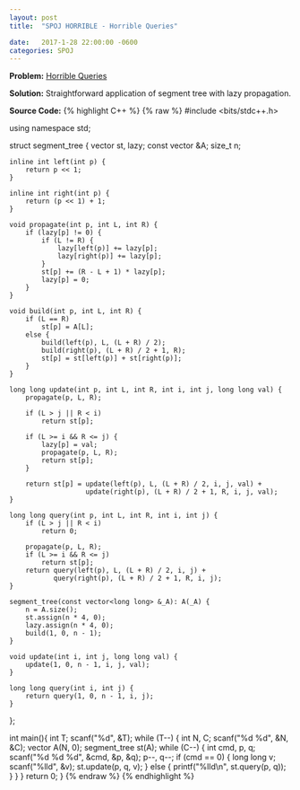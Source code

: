```yaml
---
layout: post
title:  "SPOJ HORRIBLE - Horrible Queries"

date:   2017-1-28 22:00:00 -0600
categories: SPOJ
---
```


**Problem:** [Horrible Queries]

**Solution:**
Straightforward application of segment tree with lazy propagation.

**Source Code:**
{% highlight C++ %}
{% raw %}
#include <bits/stdc++.h>

using namespace std;

struct segment_tree {
    vector<long long> st, lazy;
    const vector<long long> &A;
    size_t n;

    inline int left(int p) {
        return p << 1;
    }

    inline int right(int p) {
        return (p << 1) + 1;
    }

    void propagate(int p, int L, int R) {
        if (lazy[p] != 0) {
            if (L != R) {
                lazy[left(p)] += lazy[p];
                lazy[right(p)] += lazy[p];
            }
            st[p] += (R - L + 1) * lazy[p];
            lazy[p] = 0;
        }
    }

    void build(int p, int L, int R) {
        if (L == R)
            st[p] = A[L];
        else {
            build(left(p), L, (L + R) / 2);
            build(right(p), (L + R) / 2 + 1, R);
            st[p] = st[left(p)] + st[right(p)];
        }
    }

    long long update(int p, int L, int R, int i, int j, long long val) {
        propagate(p, L, R);

        if (L > j || R < i)
            return st[p];

        if (L >= i && R <= j) {
            lazy[p] = val;
            propagate(p, L, R);
            return st[p];
        }

        return st[p] = update(left(p), L, (L + R) / 2, i, j, val) + 
                       update(right(p), (L + R) / 2 + 1, R, i, j, val);
    }

    long long query(int p, int L, int R, int i, int j) {
        if (L > j || R < i)
            return 0;

        propagate(p, L, R);
        if (L >= i && R <= j)
            return st[p];
        return query(left(p), L, (L + R) / 2, i, j) +
               query(right(p), (L + R) / 2 + 1, R, i, j);
    }

    segment_tree(const vector<long long> &_A): A(_A) {
        n = A.size();
        st.assign(n * 4, 0);
        lazy.assign(n * 4, 0);
        build(1, 0, n - 1);
    }

    void update(int i, int j, long long val) {
        update(1, 0, n - 1, i, j, val);
    }

    long long query(int i, int j) {
        return query(1, 0, n - 1, i, j);
    }
};

int main(){
    int T;
    scanf("%d", &T);
    while (T--) {
        int N, C;
        scanf("%d %d", &N, &C);
        vector<long long> A(N, 0);
        segment_tree st(A);
        while (C--) {
            int cmd, p, q;
            scanf("%d %d %d", &cmd, &p, &q);
            p--, q--;
            if (cmd == 0) {
                long long v;
                scanf("%lld", &v);
                st.update(p, q, v);
            }
            else {
                printf("%lld\n", st.query(p, q));
            }
        }
    }
    return 0;
}
{% endraw %}
{% endhighlight %}

[Horrible Queries]:http://www.spoj.com/problems/HORRIBLE/
